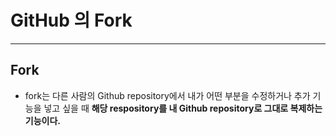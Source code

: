 # GitHub 의 Fork

---

## Fork 

- fork는 다른 사람의 Github repository에서 내가 어떤 부분을 수정하거나 추가 기능을 넣고 싶을 때 **해당 respository를 내 Github repository로 그대로 복제하는 기능이다.**